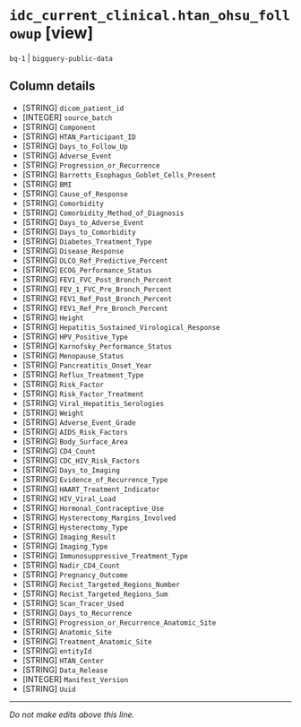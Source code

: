 # `idc_current_clinical.htan_ohsu_followup` [view]
`bq-1` | `bigquery-public-data`

## Column details
* [STRING]    `dicom_patient_id`
* [INTEGER]   `source_batch`
* [STRING]    `Component`
* [STRING]    `HTAN_Participant_ID`
* [STRING]    `Days_to_Follow_Up`
* [STRING]    `Adverse_Event`
* [STRING]    `Progression_or_Recurrence`
* [STRING]    `Barretts_Esophagus_Goblet_Cells_Present`
* [STRING]    `BMI`
* [STRING]    `Cause_of_Response`
* [STRING]    `Comorbidity`
* [STRING]    `Comorbidity_Method_of_Diagnosis`
* [STRING]    `Days_to_Adverse_Event`
* [STRING]    `Days_to_Comorbidity`
* [STRING]    `Diabetes_Treatment_Type`
* [STRING]    `Disease_Response`
* [STRING]    `DLCO_Ref_Predictive_Percent`
* [STRING]    `ECOG_Performance_Status`
* [STRING]    `FEV1_FVC_Post_Bronch_Percent`
* [STRING]    `FEV_1_FVC_Pre_Bronch_Percent`
* [STRING]    `FEV1_Ref_Post_Bronch_Percent`
* [STRING]    `FEV1_Ref_Pre_Bronch_Percent`
* [STRING]    `Height`
* [STRING]    `Hepatitis_Sustained_Virological_Response`
* [STRING]    `HPV_Positive_Type`
* [STRING]    `Karnofsky_Performance_Status`
* [STRING]    `Menopause_Status`
* [STRING]    `Pancreatitis_Onset_Year`
* [STRING]    `Reflux_Treatment_Type`
* [STRING]    `Risk_Factor`
* [STRING]    `Risk_Factor_Treatment`
* [STRING]    `Viral_Hepatitis_Serologies`
* [STRING]    `Weight`
* [STRING]    `Adverse_Event_Grade`
* [STRING]    `AIDS_Risk_Factors`
* [STRING]    `Body_Surface_Area`
* [STRING]    `CD4_Count`
* [STRING]    `CDC_HIV_Risk_Factors`
* [STRING]    `Days_to_Imaging`
* [STRING]    `Evidence_of_Recurrence_Type`
* [STRING]    `HAART_Treatment_Indicator`
* [STRING]    `HIV_Viral_Load`
* [STRING]    `Hormonal_Contraceptive_Use`
* [STRING]    `Hysterectomy_Margins_Involved`
* [STRING]    `Hysterectomy_Type`
* [STRING]    `Imaging_Result`
* [STRING]    `Imaging_Type`
* [STRING]    `Immunosuppressive_Treatment_Type`
* [STRING]    `Nadir_CD4_Count`
* [STRING]    `Pregnancy_Outcome`
* [STRING]    `Recist_Targeted_Regions_Number`
* [STRING]    `Recist_Targeted_Regions_Sum`
* [STRING]    `Scan_Tracer_Used`
* [STRING]    `Days_to_Recurrence`
* [STRING]    `Progression_or_Recurrence_Anatomic_Site`
* [STRING]    `Anatomic_Site`
* [STRING]    `Treatment_Anatomic_Site`
* [STRING]    `entityId`
* [STRING]    `HTAN_Center`
* [STRING]    `Data_Release`
* [INTEGER]   `Manifest_Version`
* [STRING]    `Uuid`

-------------------------------------------------------------------------------
*Do not make edits above this line.*
